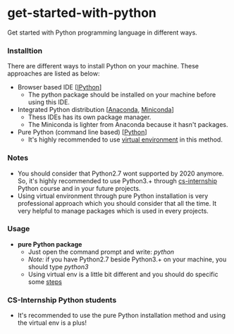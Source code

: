 # get-started-with-python
Get started with Python programming language in different ways.
### Installtion
There are different ways to install Python on your machine. These approaches are listed as below:
- Browser based IDE [[IPython](http://ipython.org/)]
    + The python package should be installed on your machine before using this IDE.
- Integrated Python distribution [[Anaconda](https://www.anaconda.com), [Miniconda](https://docs.conda.io/en/latest/miniconda.html)] 
    + Thess IDEs has its own package manager.
    + The Miniconda is lighter from Anaconda because it hasn't packages.
- Pure Python (command line based) [[Python](https://www.python.org/downloads/)]
    + It's highly recommended to use [virtual environment](https://packaging.python.org/guides/installing-using-pip-and-virtual-environments/) in this method.

### Notes
- You should consider that Python2.7 wont supported by 2020 anymore. So, it's highly recommended to use Python3.+ through [cs-internship](https://github.com/cs-internship/cs-internship-spec/tree/master/courses) Python course and in your future projects.
- Using virtual environment through pure Python installation is very professional approach which you should consider that all the time. It very helpful to manage packages which is used in every projects.

### Usage
- **pure Python package**
    + Just open the command prompt and write: *python*
    + *Note:* if you have Python2.7 beside Python3.+ on your machine, you should type *python3*
    + Using virtual env is a little bit different and you should do specific some [steps](https://packaging.python.org/guides/installing-using-pip-and-virtual-environments/)

### CS-Internship Python students
- It's recommended to use the pure Python installation method and using the virtual env is a plus!